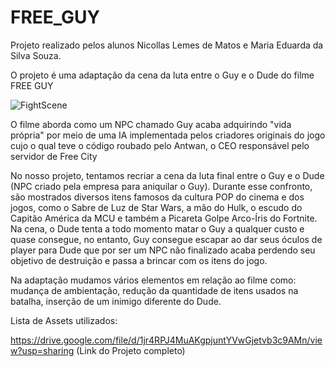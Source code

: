 # FREE_GUY
Projeto realizado pelos alunos Nicollas Lemes de Matos e Maria Eduarda da Silva Souza.

O projeto é uma adaptação da cena da luta entre o Guy e o Dude do filme FREE GUY

![FightScene](https://github.com/user-attachments/assets/a46ee3e7-eed7-419b-8060-d1e229335972)

O filme aborda como um NPC chamado Guy acaba adquirindo "vida própria" por meio de uma IA implementada pelos criadores originais do jogo cujo o qual teve o código roubado pelo Antwan, o CEO responsável pelo servidor de Free City

No nosso projeto, tentamos recriar a cena da luta final entre o Guy e o Dude (NPC criado pela empresa para aniquilar o Guy).
Durante esse confronto, são mostrados diversos itens famosos da cultura POP do cinema e dos jogos, como o Sabre de Luz de Star Wars, a mão do Hulk, o escudo do Capitão América da MCU e também a Picareta Golpe Arco-Íris do Fortnite.
Na cena, o Dude tenta a todo momento matar o Guy a qualquer custo e quase consegue, no entanto, Guy consegue escapar ao dar seus óculos de player para Dude que por ser um NPC não finalizado acaba perdendo seu objetivo de destruição e passa a brincar com os itens do jogo.

Na adaptação mudamos vários elementos em relação ao filme como: mudança de ambientação, redução da quantidade de itens usados na batalha, inserção de um inimigo diferente do Dude.






Lista de Assets utilizados:





https://drive.google.com/file/d/1jr4RPJ4MuAKgpjuntYVwGjetvb3c9AMn/view?usp=sharing
(Link do Projeto completo)



